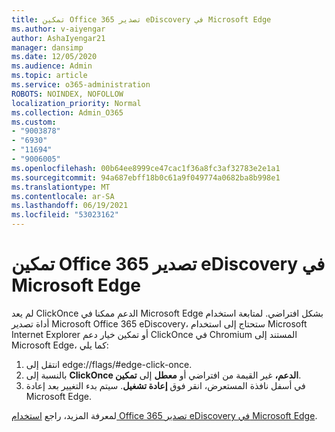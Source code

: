 ```yaml
---
title: تمكين Office 365 تصدير eDiscovery في Microsoft Edge
ms.author: v-aiyengar
author: AshaIyengar21
manager: dansimp
ms.date: 12/05/2020
ms.audience: Admin
ms.topic: article
ms.service: o365-administration
ROBOTS: NOINDEX, NOFOLLOW
localization_priority: Normal
ms.collection: Admin_O365
ms.custom:
- "9003878"
- "6930"
- "11694"
- "9006005"
ms.openlocfilehash: 00b64ee8999ce47cac1f36a8fc3af32783e2e1a1
ms.sourcegitcommit: 94a687ebff18b0c61a9f049774a0682ba8b998e1
ms.translationtype: MT
ms.contentlocale: ar-SA
ms.lasthandoff: 06/19/2021
ms.locfileid: "53023162"
---
```

# <a name="enable-office-365-ediscovery-export-tool-in-microsoft-edge"></a>تمكين Office 365 تصدير eDiscovery في Microsoft Edge

لم يعد ClickOnce الدعم ممكنا في Microsoft Edge بشكل افتراضي. لمتابعة استخدام أداة تصدير Microsoft Office 365 eDiscovery، ستحتاج إلى استخدام Microsoft Internet Explorer أو تمكين خيار دعم ClickOnce في Chromium المستند إلى Microsoft Edge، كما يلي:

1. انتقل إلى edge://flags/#edge-click-once.
1. بالنسبة إلى **ClickOnce الدعم،** غير القيمة  من افتراضي أو **معطل** إلى **تمكين**.
1. في أسفل نافذة المستعرض، انقر فوق **إعادة تشغيل**. سيتم بدء التغيير بعد إعادة Microsoft Edge.

لمعرفة المزيد، راجع [استخدام Office 365 تصدير eDiscovery في Microsoft Edge](https://go.microsoft.com/fwlink/?linkid=2111611).
